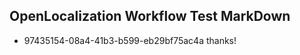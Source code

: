 ## OpenLocalization Workflow Test MarkDown
* 97435154-08a4-41b3-b599-eb29bf75ac4a thanks!

<!--HONumber=Jul16_HO5-->



